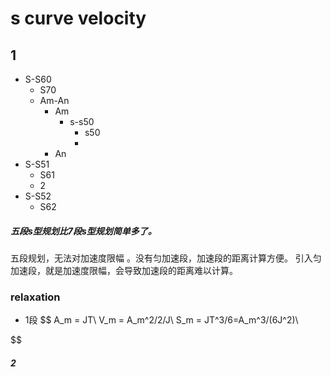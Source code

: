 # s curve velocity


## 1




- S-S60
  - S70
  - Am-An
    - Am
      - s-s50
        - s50
        - 
    - An
- S-S51
  - S61
  - 2
- S-S52
  - S62



##### 五段s型规划比7段s型规划简单多了。
五段规划，无法对加速度限幅 。没有匀加速段，加速段的距离计算方便。
引入匀加速段，就是加速度限幅，会导致加速段的距离难以计算。


### relaxation
- 1段
$$
A_m = JT\\
V_m = A_m^2/2/J\\
S_m = JT^3/6=A_m^3/(6J^2)\\

$$

##### 2
